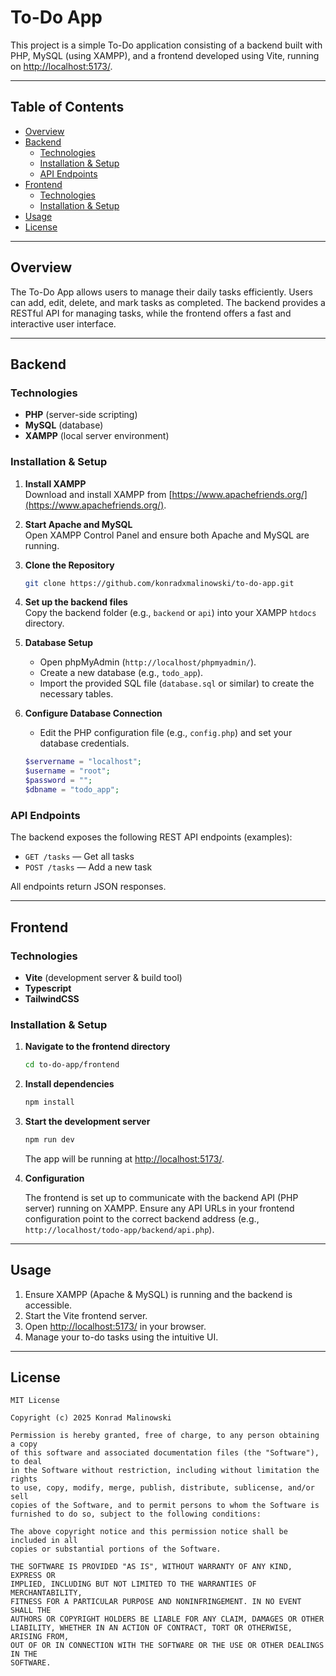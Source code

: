 # To-Do App

This project is a simple To-Do application consisting of a backend built with PHP, MySQL (using XAMPP), and a frontend developed using Vite, running on [http://localhost:5173/](http://localhost:5173/).

---

## Table of Contents

- [Overview](#overview)
- [Backend](#backend)
  - [Technologies](#technologies)
  - [Installation & Setup](#installation--setup)
  - [API Endpoints](#api-endpoints)
- [Frontend](#frontend)
  - [Technologies](#technologies-1)
  - [Installation & Setup](#installation--setup-1)
- [Usage](#usage)
- [License](#license)

---

## Overview

The To-Do App allows users to manage their daily tasks efficiently. Users can add, edit, delete, and mark tasks as completed. The backend provides a RESTful API for managing tasks, while the frontend offers a fast and interactive user interface.

---

## Backend

### Technologies

- **PHP** (server-side scripting)
- **MySQL** (database)
- **XAMPP** (local server environment)

### Installation & Setup

1. **Install XAMPP**  
   Download and install XAMPP from [https://www.apachefriends.org/](https://www.apachefriends.org/).

2. **Start Apache and MySQL**  
   Open XAMPP Control Panel and ensure both Apache and MySQL are running.

3. **Clone the Repository**  
   ```bash
   git clone https://github.com/konradxmalinowski/to-do-app.git
   ```

4. **Set up the backend files**  
   Copy the backend folder (e.g., `backend` or `api`) into your XAMPP `htdocs` directory.

5. **Database Setup**
   - Open phpMyAdmin (`http://localhost/phpmyadmin/`).
   - Create a new database (e.g., `todo_app`).
   - Import the provided SQL file (`database.sql` or similar) to create the necessary tables.

6. **Configure Database Connection**
   - Edit the PHP configuration file (e.g., `config.php`) and set your database credentials.

   ```php
   $servername = "localhost";
   $username = "root";
   $password = "";
   $dbname = "todo_app";
   ```

### API Endpoints

The backend exposes the following REST API endpoints (examples):

- `GET /tasks` — Get all tasks
- `POST /tasks` — Add a new task

All endpoints return JSON responses.

---

## Frontend

### Technologies

- **Vite** (development server & build tool)
- **Typescript**
- **TailwindCSS**

### Installation & Setup

1. **Navigate to the frontend directory**
   ```bash
   cd to-do-app/frontend
   ```

2. **Install dependencies**
   ```bash
   npm install
   ```

3. **Start the development server**
   ```bash
   npm run dev
   ```
   The app will be running at [http://localhost:5173/](http://localhost:5173/).

4. **Configuration**

   The frontend is set up to communicate with the backend API (PHP server) running on XAMPP. Ensure any API URLs in your frontend configuration point to the correct backend address (e.g., `http://localhost/todo-app/backend/api.php`).

---

## Usage

1. Ensure XAMPP (Apache & MySQL) is running and the backend is accessible.
2. Start the Vite frontend server.
3. Open [http://localhost:5173/](http://localhost:5173/) in your browser.
4. Manage your to-do tasks using the intuitive UI.

---

## License
```
MIT License

Copyright (c) 2025 Konrad Malinowski

Permission is hereby granted, free of charge, to any person obtaining a copy
of this software and associated documentation files (the "Software"), to deal
in the Software without restriction, including without limitation the rights
to use, copy, modify, merge, publish, distribute, sublicense, and/or sell
copies of the Software, and to permit persons to whom the Software is
furnished to do so, subject to the following conditions:

The above copyright notice and this permission notice shall be included in all
copies or substantial portions of the Software.

THE SOFTWARE IS PROVIDED "AS IS", WITHOUT WARRANTY OF ANY KIND, EXPRESS OR
IMPLIED, INCLUDING BUT NOT LIMITED TO THE WARRANTIES OF MERCHANTABILITY,
FITNESS FOR A PARTICULAR PURPOSE AND NONINFRINGEMENT. IN NO EVENT SHALL THE
AUTHORS OR COPYRIGHT HOLDERS BE LIABLE FOR ANY CLAIM, DAMAGES OR OTHER
LIABILITY, WHETHER IN AN ACTION OF CONTRACT, TORT OR OTHERWISE, ARISING FROM,
OUT OF OR IN CONNECTION WITH THE SOFTWARE OR THE USE OR OTHER DEALINGS IN THE
SOFTWARE.
```
